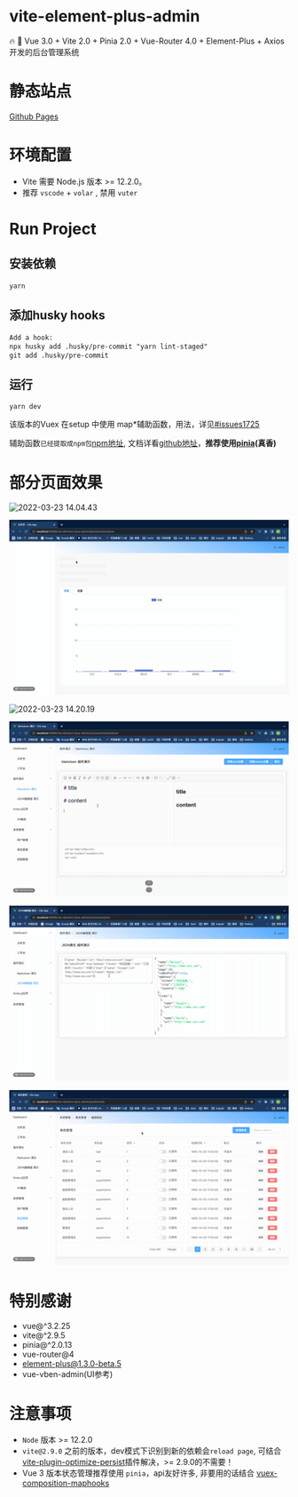 # vite-element-plus-admin
🔥 🎉 Vue 3.0 + Vite 2.0 + Pinia 2.0 + Vue-Router 4.0 + Element-Plus +  Axios 开发的后台管理系统

# 静态站点

[Github Pages](https://asasugar.github.io/vite-element-plus-admin/)
# 环境配置

- Vite 需要 Node.js 版本 >= 12.2.0。
- 推荐 `vscode` + `volar` , 禁用 `vuter`


# Run Project
## 安装依赖
```bish
yarn
```

## 添加husky hooks

```bish
Add a hook:
npx husky add .husky/pre-commit "yarn lint-staged"
git add .husky/pre-commit
```

## 运行

```bish
yarn dev
```


该版本的Vuex 在setup 中使用 map*辅助函数，用法，详见[#issues1725](https://github.com/vuejs/vuex/issues/1725)


辅助函数`已经提取成npm包`[npm地址](https://www.npmjs.com/package/vuex-composition-maphooks), 文档详看[github地址](https://github.com/asasugar/vuex-composition-maphooks)，**推荐使用[pinia](https://github.com/vuejs/pinia#readme)(真香)**

# 部分页面效果

![2022-03-23 14.04.43](https://raw.githubusercontent.com/asasugar/pic-bed/master/imgs/2022-03-23%2014.04.43.gif)


![2022-03-23 14.09.04](https://raw.githubusercontent.com/asasugar/pic-bed/master/imgs/2022-03-23%2014.09.04.gif)


![2022-03-23 14.20.19](https://raw.githubusercontent.com/asasugar/pic-bed/master/imgs/2022-03-23%2014.20.19.gif)


![2022-03-23 14.19.45](https://raw.githubusercontent.com/asasugar/pic-bed/master/imgs/2022-03-23%2014.19.45.gif)


![2022-03-23 14.10.49](https://raw.githubusercontent.com/asasugar/pic-bed/master/imgs/2022-03-23%2014.10.49.gif)


![2022-03-23 14.12.02](https://raw.githubusercontent.com/asasugar/pic-bed/master/imgs/2022-03-23%2014.12.02.gif)
# 特别感谢

 - vue@^3.2.25
 - vite@^2.9.5
 - pinia@^2.0.13
 - vue-router@4
 - element-plus@1.3.0-beta.5
 - vue-vben-admin(UI参考)

# 注意事项

- `Node` 版本 >= 12.2.0
- `vite@2.9.0` 之前的版本，dev模式下识别到新的依赖会`reload page`, 可结合[vite-plugin-optimize-persist](https://github.com/antfu/vite-plugin-optimize-persist)插件解决，>= 2.9.0的不需要！
- Vue 3 版本状态管理推荐使用 `pinia`，api友好许多, 非要用的话结合 [vuex-composition-maphooks](https://www.npmjs.com/package/vuex-composition-maphooks)